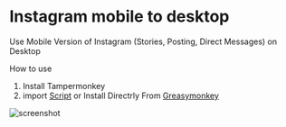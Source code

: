 # Instagram mobile to desktop
Use Mobile Version of Instagram (Stories, Posting, Direct Messages) on Desktop

How to use
1. Install Tampermonkey
2. import [Script](IMOD) or Install Directrly From [Greasymonkey](https://greasyfork.org/en/scripts/386788-instagram-mobile-on-desktop)

![screenshot](https://greasyfork.org/system/screenshots/screenshots/000/016/161/original/gdfdfdd.jpg?1561429526)
